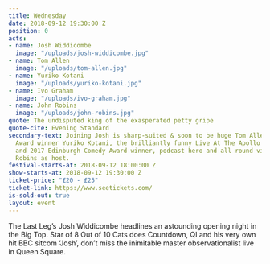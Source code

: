 ```yaml
---
title: Wednesday
date: 2018-09-12 19:30:00 Z
position: 0
acts:
- name: Josh Widdicombe
  image: "/uploads/josh-widdicombe.jpg"
- name: Tom Allen
  image: "/uploads/tom-allen.jpg"
- name: Yuriko Kotani
  image: "/uploads/yuriko-kotani.jpg"
- name: Ivo Graham
  image: "/uploads/ivo-graham.jpg"
- name: John Robins
  image: "/uploads/john-robins.jpg"
quote: The undisputed king of the exasperated petty gripe
quote-cite: Evening Standard
secondary-text: Joining Josh is sharp-suited & soon to be huge Tom Allen, BBC Comedy
  Award winner Yuriko Kotani, the brilliantly funny Live At The Apollo star Ivo Graham,
  and 2017 Edinburgh Comedy Award winner, podcast hero and all round vibe-magnet John
  Robins as host.
festival-starts-at: 2018-09-12 18:00:00 Z
show-starts-at: 2018-09-12 19:30:00 Z
ticket-price: "£20 - £25"
ticket-link: https://www.seetickets.com/
is-sold-out: true
layout: event
---
```


The Last Leg’s Josh Widdicombe headlines an astounding opening night in the Big Top. Star of 8 Out of 10 Cats does Countdown, QI and his very own hit BBC sitcom ‘Josh’, don’t miss the inimitable master observationalist live in Queen Square.